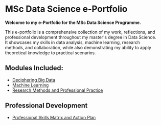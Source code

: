 # MSc Data Science e-Portfolio

**Welcome to my e-Portfolio for the MSc Data Science Programme.**

This e-portfolio is a comprehensive collection of my work, reflections, and professional development throughout my master's degree in Data Science. It showcases my skills in data analysis, machine learning, research methods, and collaboration, while also demonstrating my ability to apply theoretical knowledge to practical scenarios.

## Modules Included:

- [Deciphering Big Data](Deciphering_Big_Data/README.md)
- [Machine Learning](Machine_Learning/README.md)
- [Research Methods and Professional Practice](Research_Methods_and_Professional_Practice/README.md)

## Professional Development

- [Professional Skills Matrix and Action Plan](Deciphering_Big_Data/Professional_Development/PDP.md)
